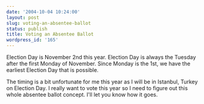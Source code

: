 ```yaml
---
date: '2004-10-04 10:24:00'
layout: post
slug: voting-an-absentee-ballot
status: publish
title: Voting an Absentee Ballot
wordpress_id: '165'
---
```


Election Day is November 2nd this year. Election Day is always the Tuesday after the first Monday of November. Since Monday is the 1st, we have the earliest Election Day that is possible.  

  

The timing is a bit unfortunate for me this year as I will be in Istanbul, Turkey on Election Day. I really want to vote this year so I need to figure out this whole absentee ballot concept. I'll let you know how it goes.

